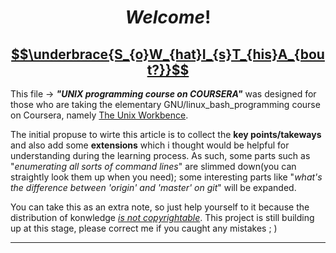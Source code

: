 # $$Welcome!$$

<u>$$\underbrace{S_{o}W_{hat}I_{s}T_{his}A_{bout?}}$$</u>
------
This file $\rightarrow$ ***"UNIX programming course on COURSERA"***  was designed for those who are taking the elementary GNU/linux_bash_programming course on Coursera, namely [The Unix Workbence](https://www.coursera.org/learn/unix/home/welcome). 

The initial propuse to wirte this article is to collect the **key points/takeways** and also add some **extensions** which i thought would be helpful for understanding during the learning process. As such, some parts such as "*enumerating all sorts of command lines*" are slimmed down(you can straightly look them up when you need); some interesting parts like "*what's the difference between 'origin' and 'master' on git*" will be expanded.

You can take this as an extra note, so just help yourself to it because the distribution of konwledge <u>*is not copyrightable*</u>. This project is still building up at this stage, please correct me if you caught any mistakes ; )

-----
